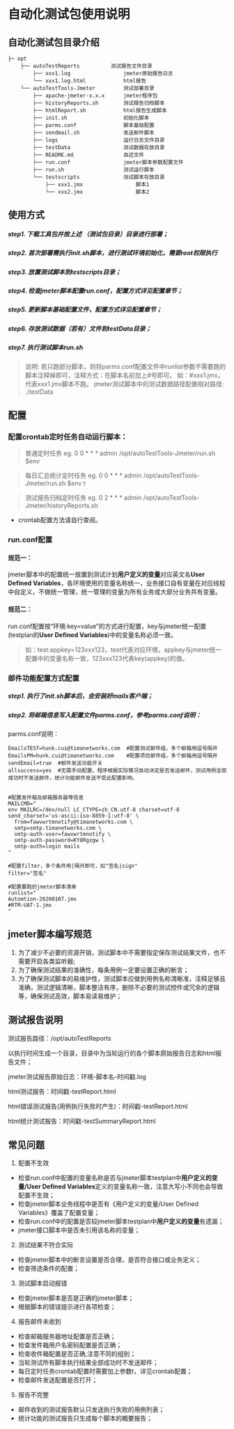 # 自动化测试包使用说明

## 自动化测试包目录介绍
    ├─ opt
    	├── autoTestReports          测试报告文件目录
	    	├── xxx1.log                 jmeter原始报告日志
  	    	└── xxx1.log.html            html报告
	    └── autoTestTools-Jmeter         测试部署目录
    		├── apache-jmeter-x.x.x      jmeter程序包
    	    ├── historyReports.sh        测试报告归档脚本 
	    	├── htmlReport.sh            html报告生成脚本
		    ├── init.sh                  初始化脚本
		    ├── parms.conf               脚本基础配置
		    ├── sendmail.sh              发送邮件脚本        
		    ├── logs                     运行日志文件目录
		    ├── testData                 测试数据存放目录
		    ├── README.md                自述文件
		    ├── run.conf                 jmeter脚本参数配置文件
		    ├── run.sh                   测试运行脚本
		    └── testscripts              测试脚本存放目录
		        ├── xxx1.jmx                 脚本1
		        └── xxx2.jmx                 脚本2
## 使用方式
##### step1. 下载工具包并按上述 （测试包目录）目录进行部署；
##### step2. 首次部署需执行init.sh脚本，进行测试环境初始化，需要root权限执行
##### step3. 放置测试脚本到testscripts目录；
##### step4. 检查jmeter脚本配置run.conf，配置方式详见配置章节；
##### step5. 更新脚本基础配置文件，配置方式详见配置章节；
##### step6. 存放测试数据（若有）文件到testData目录；
##### step7. 执行测试脚本run.sh
> 说明: 若只跑部分脚本，则将parms.conf配置文件中runlist参数不需要跑的脚本注释掉即可，注释方式：在脚本名前加上#号即可。 如：#xxx1.jmx，代表xxx1.jmx脚本不跑。
jmeter测试脚本中的测试数据路径配置相对路径: ./testData

## 配置

### 配置crontab定时任务自动运行脚本：

> 普通定时任务 eg. 0 0 * * * admin /opt/autoTestTools-Jmeter/run.sh $env

> 每日汇总统计定时任务 eg. 0 0 * * * admin /opt/autoTestTools-Jmeter/run.sh $env t

> 测试报告归档定时任务 eg. 0 2 * * * admin /opt/autoTestTools-Jmeter/historyReports.sh

* crontab配置方法请自行查阅。

### run.conf配置
#### 规范一：
jmeter脚本中的配置统一放置到测试计划**用户定义的变量**对应英文名**User Defined Variables**，各环境使用的变量名称统一，业务接口自有变量在对应线程中自定义，不做统一管理，统一管理的变量为所有业务或大部分业务共有变量。

#### 规范二：
run.conf配置按“环境:key=value”的方式进行配置，key与jmeter统一配置(testplan的**User Defined Variables**)中的变量名称必须一致。

> 如：test:appkey=123xxx123，test代表对应环境，appkey与jmeter统一配置中的变量名称一致，123xxx123代表key(appkey)的值。

### 邮件功能配置方式配置

##### step1. 执行了init.sh脚本后，会安装好mailx客户端；
##### step2. 将邮箱信息写入配置文件parms.conf，参考parms.conf说明：

parms.conf说明：
```
EmailsTEST=hunk.cui@timanetworks.com  #配置测试邮件组，多个邮箱用逗号隔开
EmailsPM=hunk.cui@timanetworks.com    #配置项目邮件组，多个邮箱用逗号隔开
sendEmail=true  #邮件发送功能开关
allsuccess=yes  #无需手动配置，程序根据实际情况自动决定是否发送邮件，测试用例全部成功时不发送邮件，统计功能邮件发送不受此配置影响。


#配置发件箱及邮箱服务器等信息
MAILCMD="
env MAILRC=/dev/null LC_CTYPE=zh_CN.utf-8 charset=utf-8 send_charset='us-ascii:iso-8859-1:utf-8' \
  from=fawvwrtmnotify@timanetworks.com \
  smtp=smtp.timanetworks.com \
  smtp-auth-user=fawvwrtmnotify \
  smtp-auth-password=KY8Rgzgw \
  smtp-auth=login mailx
"

#配置filter，多个条件用|隔开即可，如"签名|sign"
filter="签名"

#配置要跑的jmeter脚本清单
runlist="
Automtion-20200107.jmx
#RTM-UAT-1.jmx
"
```

## jmeter脚本编写规范
1. 为了减少不必要的资源开销，测试脚本中不需要指定保存测试结果文件，也不需要开启各类监听器;
2. 为了确保测试结果的准确性，每条用例一定要设置正确的断言；
3. 为了确保测试脚本的易维护性，测试脚本应做到用例名称清晰准，注释足够且准确，测试逻辑清晰，脚本整洁有序，删除不必要的测试控件或冗余的逻辑等，确保测试高效，脚本易读易维护；

## 测试报告说明
测试报告路径：/opt/autoTestReports

以执行时间生成一个目录，目录中为当轮运行的各个脚本原始报告日志和html报告文件；

jmeter测试报告原始日志：环境-脚本名-时间戳.log

html测试报告：时间戳-testReport.html

html错误测试报告(用例执行失败时产生)：时间戳-testReport.html

html统计测试报告：时间戳-testSummaryReport.html

## 常见问题
1. 配置不生效
 - 检查run.conf中配置的变量名称是否与jmeter脚本testplan中**用户定义的变量/User Defined Variables**定义的变量名称一致，注意大写小不同也会导致配置不生效；
 - 检查jmeter脚本业务线程中是否有《用户定义的变量/User Defined Variables》覆盖了配置变量；
 - 检查run.conf中的配置是否较jmeter脚本testplan中**用户定义的变量**有遗漏；
 - jmeter接口脚本中是否未引用该名称的变量；
2. 测试结果不符合实际
 - 检查jmeter脚本中的断言设置是否合理，是否符合接口或业务定义；
 - 检查筛选条件的配置；
3. 测试脚本启动报错
 - 检查jmeter脚本是否是正确的jmeter脚本；
 - 根据脚本的错误提示进行各项检查；
4. 报告邮件未收到
 - 检查邮箱服务器地址配置是否正确；
 - 检查发件箱用户名密码配置是否正确；
 - 检查收件箱配置是否正确,注意不同的组别；
 - 当轮测试所有脚本执行结果全部成功时不发送邮件；
 - 每日定时任务crontab配置时需要加上参数t，详见crontab配置；
 - 检查邮件发送配置是否打开；
5. 报告不完整
 - 邮件收到的测试报告默认只发送执行失败的用例列表；
 - 统计功能的测试报告只生成每个脚本的概要报告；
